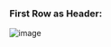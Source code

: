 ### First Row as Header:

![image](https://github.com/mfernandezcean/Crime_Report/assets/105746149/22cf8945-81df-490c-b2f4-3d9d35ce871f)
